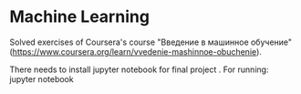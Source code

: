 Machine Learning
=================

Solved exercises of Coursera's course "Введение в машинное обучение"
(https://www.coursera.org/learn/vvedenie-mashinnoe-obuchenie).

There needs to install jupyter notebook for final project .
For running: jupyter notebook

